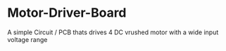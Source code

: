 # Motor-Driver-Board
A simple Circuit / PCB thats drives 4 DC vrushed motor with a wide input voltage range
